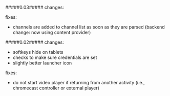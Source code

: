 #####0.03#####
changes:

fixes:

 - channels are added to channel list as soon as they are parsed (backend change: now using content provider)

#####0.02#####
changes:

 - softkeys hide on tablets
 - checks to make sure credentials are set
 - slightly better launcher icon

fixes:

 - do not start video player if returning from another activity (i.e., chromecast controller or external player)
